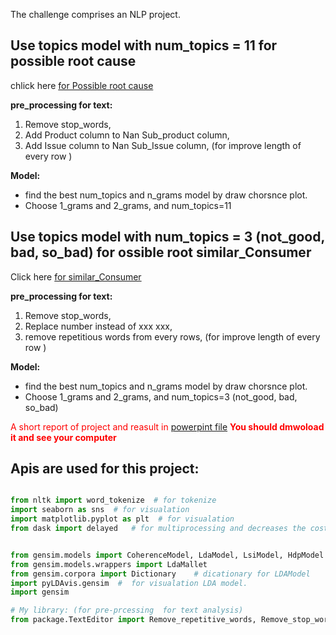 
The challenge comprises an NLP project.

## Use topics model with num_topics = 11 for possible root cause

chlick here [for Possible root cause](Possible_root_cause.ipynb)

**pre_processing for text:**
1. Remove stop_words,
2. Add Product column to Nan Sub_product column, 
3. Add Issue column to Nan Sub_Issue column, (for improve length of every row )

**Model:**
- find the best num_topics and n_grams model by draw chorsnce plot.
- Choose 1_grams and 2_grams, and num_topics=11

## Use topics model with num_topics = 3 (not_good, bad, so_bad) for ossible root similar_Consumer 

Click here [for similar_Consumer](similar_Consumer(Consumer_complaint_narrative).ipynb)

**pre_processing for text:**
1. Remove stop_words,
2. Replace number instead of  xxx xxx, 
3. remove repetitious words from every rows, (for improve length of every row )

**Model:**
- find the best num_topics and n_grams model by draw chorsnce plot.
- Choose 1_grams and 2_grams, and num_topics=3 (not_good, bad, so_bad)


<font color='red'>A short report of project and reasult in [powerpint file](Closer_interview.pptx) **You should dmwoload it and see your computer**</font>


## Apis are used for this project:

```python

from nltk import word_tokenize  # for tokenize
import seaborn as sns  # for visualation
import matplotlib.pyplot as plt  # for visualation
from dask import delayed   # for multiprocessing and decreases the cost of running


from gensim.models import CoherenceModel, LdaModel, LsiModel, HdpModel # topic models
from gensim.models.wrappers import LdaMallet
from gensim.corpora import Dictionary    # dicationary for LDAModel
import pyLDAvis.gensim  #  for visualation LDA model.
import gensim

# My library: (for pre-prcessing  for text analysis)
from package.TextEditor import Remove_repetitive_words, Remove_stop_words, List_cleaner 
```
